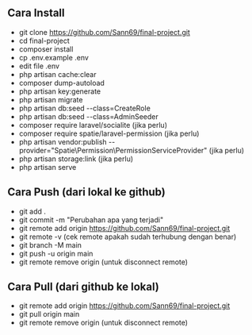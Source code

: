 ## Cara Install

-   git clone https://github.com/Sann69/final-project.git
-   cd final-project
-   composer install
-   cp .env.example .env
-   edit file .env
-   php artisan cache:clear
-   composer dump-autoload
-   php artisan key:generate
-   php artisan migrate
-   php artisan db:seed --class=CreateRole
-   php artisan db:seed --class=AdminSeeder
-   composer require laravel/socialite (jika perlu)
-   composer require spatie/laravel-permission (jika perlu)
-   php artisan vendor:publish --provider="Spatie\Permission\PermissionServiceProvider" (jika perlu)
-   php artisan storage:link (jika perlu)
-   php artisan serve

## Cara Push (dari lokal ke github)

-   git add .
-   git commit -m "Perubahan apa yang terjadi"
-   git remote add origin https://github.com/Sann69/final-project.git
-   git remote -v (cek remote apakah sudah terhubung dengan benar)
-   git branch -M main
-   git push -u origin main
-   git remote remove origin (untuk disconnect remote)

## Cara Pull (dari github ke lokal)

-   git remote add origin https://github.com/Sann69/final-project.git
-   git pull origin main
-   git remote remove origin (untuk disconnect remote)
